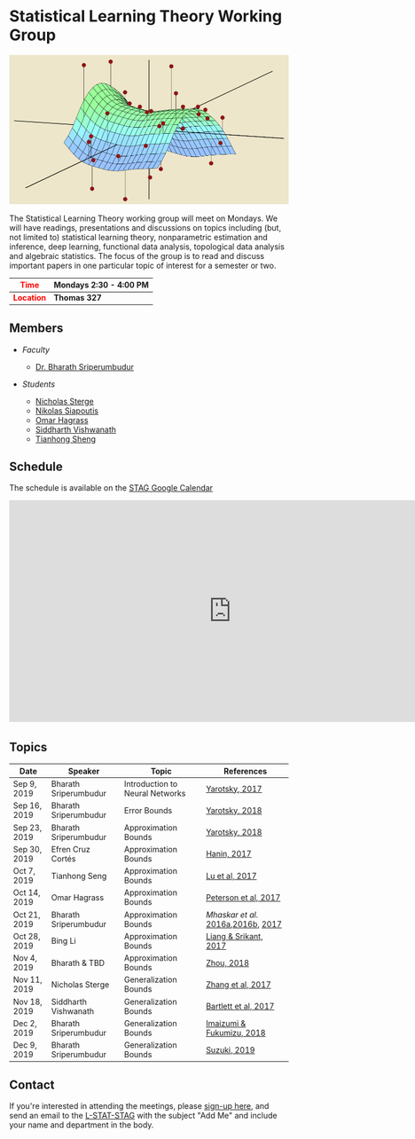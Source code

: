 Statistical Learning Theory Working Group
====

![](stag.png)

The Statistical Learning Theory working group will meet on Mondays. We will have readings, presentations and discussions on topics including (but, not limited to) statistical learning theory, nonparametric estimation and inference, deep learning, functional data analysis, topological data analysis and algebraic statistics. The focus of the group is to read and discuss important papers in one particular topic of interest for a semester or two.


| <span style="color: red"> Time </span>     	    | Mondays 2:30 - 4:00 PM 	    |
|----------	                                        |---------------------------	    |
| <span style="color: red"> **Location** </span>  | **Thomas 327**               	    |


Members
----
* *Faculty*
	* [Dr. Bharath Sriperumbudur](http://personal.psu.edu/bks18/)

* *Students*
	* [Nicholas Sterge](https://stat.psu.edu/people/nzs5368)
	* [Nikolas Siapoutis](https://stat.psu.edu/people/nzs30)
	* [Omar Hagrass](https://stat.psu.edu/people/oih3)
	* [Siddharth Vishwanath](https://sidv23.github.io/)
	* [Tianhong Sheng](http://www.personal.psu.edu/txs514/)

Schedule
----

The schedule is available on the [STAG Google Calendar](https://calendar.google.com/calendar?cid=dDNqbXA3MWcyZ2Uya241NGtoN2FmbDM1dWdAZ3JvdXAuY2FsZW5kYXIuZ29vZ2xlLmNvbQ)



<iframe src="https://calendar.google.com/calendar/embed?height=400&amp;wkst=1&amp;bgcolor=%237CB342&amp;ctz=America%2FNew_York&amp;src=dDNqbXA3MWcyZ2Uya241NGtoN2FmbDM1dWdAZ3JvdXAuY2FsZW5kYXIuZ29vZ2xlLmNvbQ&amp;color=%238E24AA&amp;showTitle=0&amp;showNav=0&amp;showDate=1&amp;showPrint=0&amp;showTabs=1&amp;showCalendars=0&amp;mode=AGENDA" style="border-width:0" width="800" height="400" frameborder="0" scrolling="no"></iframe>


Topics
----

| Date     	    | Speaker     | Topic          | References |
|-------------- |----------   |----------------| ---------- |
| Sep  9, 2019 	|     Bharath Sriperumbudur     | Introduction to Neural Networks   | [Yarotsky, 2017](https://arxiv.org/abs/1610.01145)  |
| Sep  16, 2019 	|     Bharath Sriperumbudur     | Error Bounds  | [Yarotsky, 2018](https://arxiv.org/abs/1802.03620)  |
| Sep  23, 2019 	|     Bharath Sriperumbudur     | Approximation Bounds  | [Yarotsky, 2018](https://arxiv.org/abs/1802.03620)  |
| Sep  30, 2019 	|     Efren Cruz Cortés     | Approximation Bounds  | [Hanin, 2017](https://arxiv.org/abs/1708.02691)  |
| Oct  7, 2019 	|     Tianhong Seng     | Approximation Bounds  | [Lu et al, 2017](/Approximation/Lu-17-NIPS)  |
| Oct  14, 2019 	|     Omar Hagrass     | Approximation Bounds  | [Peterson et al, 2017](/Approximation/Peterson17arXiv.pdf)  |
| Oct  21, 2019 	|     Bharath Sriperumbudur     | Approximation Bounds  | *Mhaskar et al.* [2016a](/Approximation/Mhaskar-1.pdf),[2016b](/Approximation/Mhaskar-2.pdf), [2017](/Approximation/Mhaskar-3.pdf)  |
| Oct  28, 2019 	|     Bing Li     | Approximation Bounds  | [Liang & Srikant, 2017](/Approximation/Liang-Srikant-ICLR.pdf)  |
| Nov  4, 2019 	|     Bharath & TBD     | Approximation Bounds  | [Zhou, 2018](/Approximation/Ding-xuan-cnn-18.pdf)  |
| Nov  11, 2019 	|     Nicholas Sterge     | Generalization Bounds  | [Zhang et al, 2017](/Generalization/Recht.pdf)  |
| Nov  18, 2019 	|     Siddharth Vishwanath     | Generalization Bounds  | [Bartlett et al, 2017](/Generalization/Bartlett2017full.pdf)  |
| Dec  2, 2019 	|     Bharath Sriperumbudur     | Generalization Bounds  | [Imaizumi & Fukumizu, 2018](/Generalization/Kenji.pdf)  |
| Dec  9, 2019 	|     Bharath Sriperumbudur     | Generalization Bounds  | [Suzuki, 2019](/Generalization/Peterson17arXiv.pdf)  |

Contact
----

If you're interested in attending the meetings, please [sign-up here](https://forms.gle/xFZGmoPqh75gaj4X6), and send an email to the [L-STAT-STAG](mailto:l-stat-stag-subscribe-request@lists.psu.edu) with the subject "Add Me" and include your name and department in the body.
